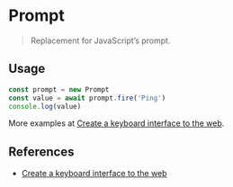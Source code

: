 # Prompt

> Replacement for JavaScript’s prompt.

## Usage

``` javascript
const prompt = new Prompt
const value = await prompt.fire('Ping')
console.log(value)
```

More examples at [Create a keyboard interface to the web].

## References

- [Create a keyboard interface to the web]

[Create a keyboard interface to the web]: https://alexherbo2.github.io/blog/chrome/create-a-keyboard-interface-to-the-web/
